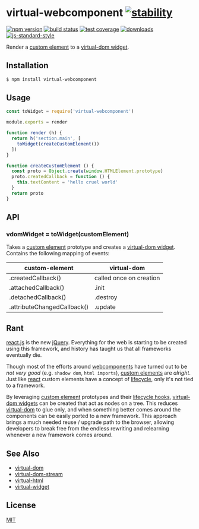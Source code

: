 # virtual-webcomponent [![stability][0]][1]
[![npm version][2]][3] [![build status][4]][5] [![test coverage][6]][7]
[![downloads][8]][9] [![js-standard-style][10]][11]

Render a [custom element][16] to a [virtual-dom widget][17].

## Installation
```sh
$ npm install virtual-webcomponent
```

## Usage
```js
const toWidget = require('virtual-webcomponent')

module.exports = render

function render (h) {
  return h('section.main', [
    toWidget(createCustomElement())
  ])
}

function createCustomElement () {
  const proto = Object.create(window.HTMLElement.prototype)
  proto.createdCallback = function () {
    this.textContent = 'hello cruel world'
  }
  return proto
}
```

## API
### vdomWidget = toWidget(customElement)
Takes a [custom element][16] prototype and creates a [virtual-dom widget][17].
Contains the following mapping of events:

| custom-element              | virtual-dom             |
|-----------------------------|-------------------------|
| .createdCallback()          | called once on creation |
| .attachedCallback()         | .init                   |
| .detachedCallback()         | .destroy                |
| .attributeChangedCallback() | .update                 |

## Rant
[react.js][18] is the new [jQuery][19]. Everything for the web is starting to
be created using this framework, and history has taught us that all frameworks
eventually die.

Though most of the efforts around [webcomponents][20] have turned out
to be _not very good_ (e.g. `shadow dom`, `html imports`), [custom
elements][16] are _alright_. Just like [react][18] custom elements have a
concept of [lifecycle][21], only it's not tied to a framework.

By leveraging [custom element][16] prototypes and their [lifecycle hooks][22],
[virtual-dom widgets][17] can be created that act as nodes on a tree.
This reduces [virtual-dom][12] to glue only, and when something better comes
around the components can be easily ported to a new framework. This approach
brings a much needed reuse / upgrade path to the browser, allowing developers
to break free from the endless rewriting and relearning whenever a new
framework comes around.

## See Also
- [virtual-dom][12]
- [virtual-dom-stream][13]
- [virtual-html][14]
- [virtual-widget][15]

## License
[MIT](https://tldrlegal.com/license/mit-license)

[0]: https://img.shields.io/badge/stability-experimental-orange.svg?style=flat-square
[1]: https://nodejs.org/api/documentation.html#documentation_stability_index
[2]: https://img.shields.io/npm/v/virtual-webcomponent.svg?style=flat-square
[3]: https://npmjs.org/package/virtual-webcomponent
[4]: https://img.shields.io/travis/yoshuawuyts/virtual-webcomponent/master.svg?style=flat-square
[5]: https://travis-ci.org/yoshuawuyts/virtual-webcomponent
[6]: https://img.shields.io/codecov/c/github/yoshuawuyts/virtual-webcomponent/master.svg?style=flat-square
[7]: https://codecov.io/github/yoshuawuyts/virtual-webcomponent
[8]: http://img.shields.io/npm/dm/virtual-webcomponent.svg?style=flat-square
[9]: https://npmjs.org/package/virtual-webcomponent
[10]: https://img.shields.io/badge/code%20style-standard-brightgreen.svg?style=flat-square
[11]: https://github.com/feross/standard
[12]: https://github.com/Matt-Esch/virtual-dom
[13]: https://github.com/yoshuawuyts/virtual-dom-stream
[14]: https://github.com/yoshuawuyts/virtual-html
[15]: https://github.com/yoshuawuyts/virtual-widget
[16]: https://developer.mozilla.org/en-US/docs/Web/Web_Components/Custom_Elements
[17]: https://github.com/Matt-Esch/virtual-dom/blob/master/docs/widget.md
[18]: https://facebook.github.io/react/
[19]: https://github.com/jquery/jquery
[20]: http://webcomponents.org/
[21]: https://facebook.github.io/react/docs/component-specs.html#lifecycle-methods
[22]: http://webcomponents.org/articles/introduction-to-custom-elements/
